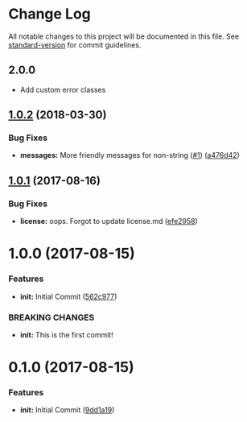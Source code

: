 # Change Log

All notable changes to this project will be documented in this file.
See [standard-version](https://github.com/conventional-changelog/standard-version) for commit guidelines.

## 2.0.0

* Add custom error classes

<a name="1.0.2"></a>

## [1.0.2](https://github.com/npm/json-parse-even-better-errors/compare/v1.0.1...v1.0.2) (2018-03-30)

### Bug Fixes

* **messages:** More friendly messages for
  non-string ([#1](https://github.com/npm/json-parse-even-better-errors/issues/1)) ([a476d42](https://github.com/npm/json-parse-even-better-errors/commit/a476d42))

<a name="1.0.1"></a>

## [1.0.1](https://github.com/npm/json-parse-even-better-errors/compare/v1.0.0...v1.0.1) (2017-08-16)

### Bug Fixes

* **license:** oops. Forgot to update
  license.md ([efe2958](https://github.com/npm/json-parse-even-better-errors/commit/efe2958))

<a name="1.0.0"></a>

# 1.0.0 (2017-08-15)

### Features

* **init:** Initial Commit ([562c977](https://github.com/npm/json-parse-even-better-errors/commit/562c977))

### BREAKING CHANGES

* **init:** This is the first commit!

<a name="0.1.0"></a>

# 0.1.0 (2017-08-15)

### Features

* **init:** Initial Commit ([9dd1a19](https://github.com/npm/json-parse-even-better-errors/commit/9dd1a19))
